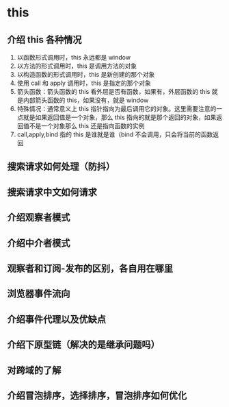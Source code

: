 # this

## 介绍 this 各种情况

1. 以函数形式调用时，this 永远都是 window
2. 以方法的形式调用时，this 是调用方法的对象
3. 以构造函数的形式调用时，this 是新创建的那个对象
4. 使用 call 和 apply 调用时，this 是指定的那个对象
5. 箭头函数：箭头函数的 this 看外层是否有函数，如果有，外层函数的 this 就是内部箭头函数的 this，如果没有，就是 window
6. 特殊情况：通常意义上 this 指针指向为最后调用它的对象。这里需要注意的一点就是如果返回值是一个对象，那么 this 指向的就是那个返回的对象，如果返回值不是一个对象那么 this 还是指向函数的实例
7. call,apply,bind 指的 this 是谁就是谁（bind 不会调用，只会将当前的函数返回

## 搜索请求如何处理（防抖）

## 搜索请求中文如何请求

## 介绍观察者模式

## 介绍中介者模式

## 观察者和订阅-发布的区别，各自用在哪里

## 浏览器事件流向

## 介绍事件代理以及优缺点

## 介绍下原型链（解决的是继承问题吗）

## 对跨域的了解

## 介绍冒泡排序，选择排序，冒泡排序如何优化